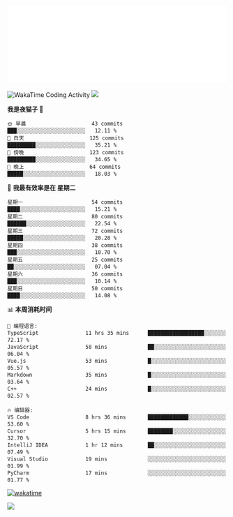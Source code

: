 <p align="center">
  <img src="./assets/header.svg" />
</p>

![WakaTime Coding Activity](https://wakatime.com/share/@shenlyy/0d1e8abb-ce3a-49e5-9f20-7ad39caba41f.svg)
![](https://github-readme-stats.ykrazy.top/api?username=shenlye&show_icons=true&include_all_commits=true&hide=contribs&theme=github_dark_dimmed&rank_icon=github)
<!--START_SECTION:waka-->
**我是夜猫子 🦉** 

```text
🌞 早晨                     43 commits          ███░░░░░░░░░░░░░░░░░░░░░░   12.11 % 
🌆 白天                     125 commits         █████████░░░░░░░░░░░░░░░░   35.21 % 
🌃 傍晚                     123 commits         █████████░░░░░░░░░░░░░░░░   34.65 % 
🌙 晚上                     64 commits          █████░░░░░░░░░░░░░░░░░░░░   18.03 % 
```
📅 **我最有效率是在 星期二** 

```text
星期一                      54 commits          ████░░░░░░░░░░░░░░░░░░░░░   15.21 % 
星期二                      80 commits          ██████░░░░░░░░░░░░░░░░░░░   22.54 % 
星期三                      72 commits          █████░░░░░░░░░░░░░░░░░░░░   20.28 % 
星期四                      38 commits          ███░░░░░░░░░░░░░░░░░░░░░░   10.70 % 
星期五                      25 commits          ██░░░░░░░░░░░░░░░░░░░░░░░   07.04 % 
星期六                      36 commits          ███░░░░░░░░░░░░░░░░░░░░░░   10.14 % 
星期日                      50 commits          ████░░░░░░░░░░░░░░░░░░░░░   14.08 % 
```


📊 **本周消耗时间** 

```text
💬 编程语言: 
TypeScript               11 hrs 35 mins      ██████████████████░░░░░░░   72.17 % 
JavaScript               58 mins             ██░░░░░░░░░░░░░░░░░░░░░░░   06.04 % 
Vue.js                   53 mins             █░░░░░░░░░░░░░░░░░░░░░░░░   05.57 % 
Markdown                 35 mins             █░░░░░░░░░░░░░░░░░░░░░░░░   03.64 % 
C++                      24 mins             █░░░░░░░░░░░░░░░░░░░░░░░░   02.57 % 

🔥 编辑器: 
VS Code                  8 hrs 36 mins       █████████████░░░░░░░░░░░░   53.60 % 
Cursor                   5 hrs 15 mins       ████████░░░░░░░░░░░░░░░░░   32.70 % 
IntelliJ IDEA            1 hr 12 mins        ██░░░░░░░░░░░░░░░░░░░░░░░   07.49 % 
Visual Studio            19 mins             ░░░░░░░░░░░░░░░░░░░░░░░░░   01.99 % 
PyCharm                  17 mins             ░░░░░░░░░░░░░░░░░░░░░░░░░   01.77 % 
```


<!--END_SECTION:waka-->
[![wakatime](https://wakatime.com/badge/user/2bfdbfb0-5de3-4182-b0bb-f199ef612eb4.svg?style=flat-square)](https://wakatime.com/@2bfdbfb0-5de3-4182-b0bb-f199ef612eb4)

![](https://github-readme-stats.ykrazy.top/api/wakatime?username=shenlyy&theme=github_dark_dimmed)